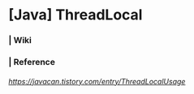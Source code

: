# [Java] ThreadLocal 

### | Wiki





### | Reference

###### https://javacan.tistory.com/entry/ThreadLocalUsage

